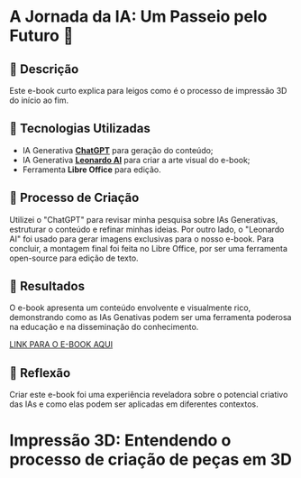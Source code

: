 # A Jornada da IA: Um Passeio pelo Futuro 🌌

## 📒 Descrição
Este e-book curto explica para leigos como é o processo de impressão 3D do início ao fim.

## 🤖 Tecnologias Utilizadas
- IA Generativa **[ChatGPT](https://chat.openai.com)** para geração do conteúdo;
- IA Generativa **[Leonardo AI](https://leonardo.ai)** para criar a arte visual do e-book;
- Ferramenta **Libre Office** para edição.

## 🧐 Processo de Criação
Utilizei o "ChatGPT" para revisar minha pesquisa sobre IAs Generativas, estruturar o conteúdo e refinar minhas ideias. Por outro lado, o "Leonardo AI" foi usado para gerar imagens exclusivas para o nosso e-book. Para concluir, a montagem final foi feita no Libre Office, por ser uma ferramenta open-source para edição de texto.

## 🚀 Resultados
O e-book apresenta um conteúdo envolvente e visualmente rico, demonstrando como as IAs Genativas podem ser uma ferramenta poderosa na educação e na disseminação do conhecimento.

[LINK PARA O E-BOOK AQUI]()

## 💭 Reflexão
Criar este e-book foi uma experiência reveladora sobre o potencial criativo das IAs e como elas podem ser aplicadas em diferentes contextos.

# Impressão 3D: Entendendo o processo de criação de peças em 3D
